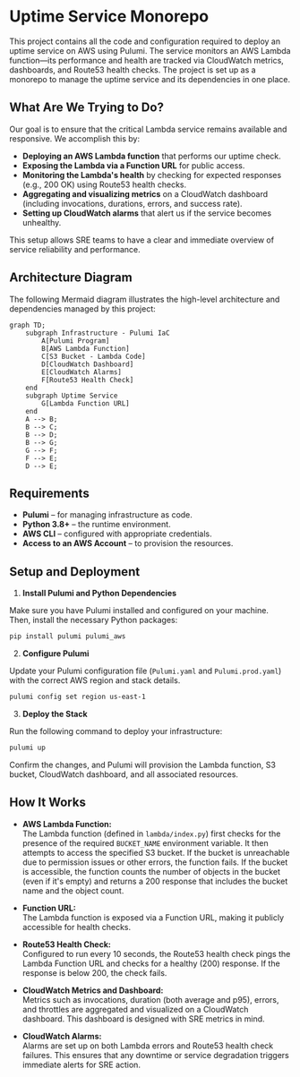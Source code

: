 # Uptime Service Monorepo

This project contains all the code and configuration required to deploy an uptime service on AWS using Pulumi. The service monitors an AWS Lambda function—its performance and health are tracked via CloudWatch metrics, dashboards, and Route53 health checks. The project is set up as a monorepo to manage the uptime service and its dependencies in one place.

## What Are We Trying to Do?

Our goal is to ensure that the critical Lambda service remains available and responsive. We accomplish this by:

- **Deploying an AWS Lambda function** that performs our uptime check.
- **Exposing the Lambda via a Function URL** for public access.
- **Monitoring the Lambda's health** by checking for expected responses (e.g., 200 OK) using Route53 health checks.
- **Aggregating and visualizing metrics** on a CloudWatch dashboard (including invocations, durations, errors, and success rate).
- **Setting up CloudWatch alarms** that alert us if the service becomes unhealthy.

This setup allows SRE teams to have a clear and immediate overview of service reliability and performance.

## Architecture Diagram

The following Mermaid diagram illustrates the high-level architecture and dependencies managed by this project:

```mermaid
graph TD;
    subgraph Infrastructure - Pulumi IaC
        A[Pulumi Program] 
        B[AWS Lambda Function]
        C[S3 Bucket - Lambda Code]
        D[CloudWatch Dashboard]
        E[CloudWatch Alarms]
        F[Route53 Health Check]
    end
    subgraph Uptime Service
        G[Lambda Function URL]
    end
    A --> B;
    B --> C;
    B --> D;
    B --> G;
    G --> F;
    F --> E;
    D --> E;
```

## Requirements

- **Pulumi** – for managing infrastructure as code.
- **Python 3.8+** – the runtime environment.
- **AWS CLI** – configured with appropriate credentials.
- **Access to an AWS Account** – to provision the resources.

## Setup and Deployment

1. **Install Pulumi and Python Dependencies**

Make sure you have Pulumi installed and configured on your machine. Then, install the necessary Python packages:

```sh
pip install pulumi pulumi_aws
```

2. **Configure Pulumi**

Update your Pulumi configuration file (`Pulumi.yaml` and `Pulumi.prod.yaml`) with the correct AWS region and stack details.

```sh
pulumi config set region us-east-1
```

3. **Deploy the Stack**

Run the following command to deploy your infrastructure:

```sh
pulumi up
```

   Confirm the changes, and Pulumi will provision the Lambda function, S3 bucket, CloudWatch dashboard, and all associated resources.

## How It Works

- **AWS Lambda Function:**  
  The Lambda function (defined in `lambda/index.py`) first checks for the presence of the required `BUCKET_NAME` environment variable. It then attempts to access the specified S3 bucket. If the bucket is unreachable due to permission issues or other errors, the function fails. If the bucket is accessible, the function counts the number of objects in the bucket (even if it's empty) and returns a 200 response that includes the bucket name and the object count.

- **Function URL:**  
  The Lambda function is exposed via a Function URL, making it publicly accessible for health checks.

- **Route53 Health Check:**  
  Configured to run every 10 seconds, the Route53 health check pings the Lambda Function URL and checks for a healthy (200) response. If the response is below 200, the check fails.

- **CloudWatch Metrics and Dashboard:**  
  Metrics such as invocations, duration (both average and p95), errors, and throttles are aggregated and visualized on a CloudWatch dashboard. This dashboard is designed with SRE metrics in mind.

- **CloudWatch Alarms:**  
  Alarms are set up on both Lambda errors and Route53 health check failures. This ensures that any downtime or service degradation triggers immediate alerts for SRE action.
